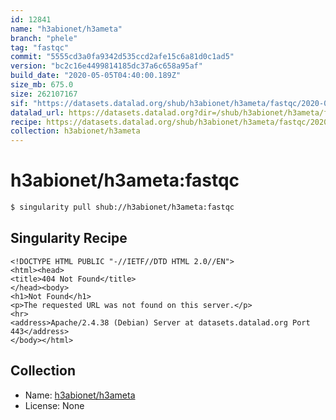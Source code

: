 ```yaml
---
id: 12841
name: "h3abionet/h3ameta"
branch: "phele"
tag: "fastqc"
commit: "5555cd3a0fa9342d535ccd2afe15c6a81d0c1ad5"
version: "bc2c16e4499814185dc37a6c658a95af"
build_date: "2020-05-05T04:40:00.189Z"
size_mb: 675.0
size: 262107167
sif: "https://datasets.datalad.org/shub/h3abionet/h3ameta/fastqc/2020-05-05-5555cd3a-bc2c16e4/bc2c16e4499814185dc37a6c658a95af.sif"
datalad_url: https://datasets.datalad.org?dir=/shub/h3abionet/h3ameta/fastqc/2020-05-05-5555cd3a-bc2c16e4/
recipe: https://datasets.datalad.org/shub/h3abionet/h3ameta/fastqc/2020-05-05-5555cd3a-bc2c16e4/Singularity
collection: h3abionet/h3ameta
---
```


# h3abionet/h3ameta:fastqc

```bash
$ singularity pull shub://h3abionet/h3ameta:fastqc
```

## Singularity Recipe

```singularity
<!DOCTYPE HTML PUBLIC "-//IETF//DTD HTML 2.0//EN">
<html><head>
<title>404 Not Found</title>
</head><body>
<h1>Not Found</h1>
<p>The requested URL was not found on this server.</p>
<hr>
<address>Apache/2.4.38 (Debian) Server at datasets.datalad.org Port 443</address>
</body></html>
```

## Collection

 - Name: [h3abionet/h3ameta](https://github.com/h3abionet/h3ameta)
 - License: None


